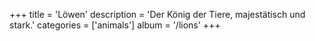 +++
title = 'Löwen'
description = 'Der König der Tiere, majestätisch und stark.'
categories = ['animals']
album = '/lions'
+++